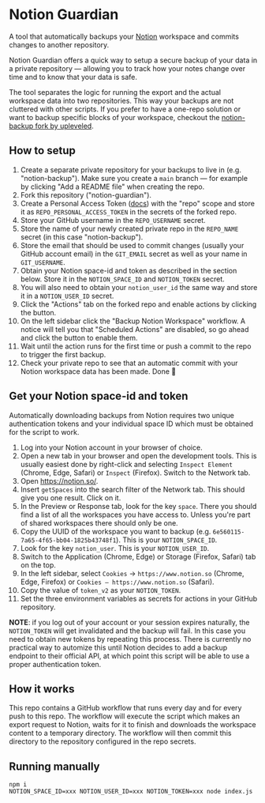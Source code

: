 # Notion Guardian

A tool that automatically backups your [Notion](notion.so) workspace and commits changes to another repository.

Notion Guardian offers a quick way to setup a secure backup of your data in a private repository — allowing you to track how your notes change over time and to know that your data is safe.

The tool separates the logic for running the export and the actual workspace data into two repositories. This way your backups are not cluttered with other scripts. If you prefer to have a one-repo solution or want to backup specific blocks of your workspace, checkout the [notion-backup fork by upleveled](https://github.com/upleveled/notion-backup).

## How to setup

1. Create a separate private repository for your backups to live in (e.g. "notion-backup"). Make sure you create a `main` branch — for example by clicking "Add a README file" when creating the repo.
2. Fork this repository ("notion-guardian").
3. Create a Personal Access Token ([docs](https://docs.github.com/en/free-pro-team@latest/github/authenticating-to-github/creating-a-personal-access-token)) with the "repo" scope and store it as `REPO_PERSONAL_ACCESS_TOKEN` in the secrets of the forked repo.
4. Store your GitHub username in the `REPO_USERNAME` secret.
5. Store the name of your newly created private repo in the `REPO_NAME` secret (in this case "notion-backup").
6. Store the email that should be used to commit changes (usually your GitHub account email) in the `GIT_EMAIL` secret as well as your name in `GIT_USERNAME`.
7. Obtain your Notion space-id and token as described in the section below. Store it in the `NOTION_SPACE_ID` and `NOTION_TOKEN` secret.
8. You will also need to obtain your `notion_user_id` the same way and store it in a `NOTION_USER_ID` secret.
9. Click the "Actions" tab on the forked repo and enable actions by clicking the button.
10. On the left sidebar click the "Backup Notion Workspace" workflow. A notice will tell you that "Scheduled Actions" are disabled, so go ahead and click the button to enable them.
11. Wait until the action runs for the first time or push a commit to the repo to trigger the first backup.
12. Check your private repo to see that an automatic commit with your Notion workspace data has been made. Done 🙌

## Get your Notion space-id and token

Automatically downloading backups from Notion requires two unique authentication tokens and your individual space ID which must be obtained for the script to work.

1. Log into your Notion account in your browser of choice.
2. Open a new tab in your browser and open the development tools. This is usually easiest done by right-click and selecting `Inspect Element` (Chrome, Edge, Safari) or `Inspect` (Firefox). Switch to the Network tab.
3. Open https://notion.so/.
4. Insert `getSpaces` into the search filter of the Network tab. This should give you one result. Click on it.
5. In the Preview or Response tab, look for the key `space`. There you should find a list of all the workspaces you have access to. Unless you're part of shared workspaces there should only be one.
6. Copy the UUID of the workspace you want to backup (e.g. `6e560115-7a65-4f65-bb04-1825b43748f1`). This is your `NOTION_SPACE_ID`.
7. Look for the key `notion_user`. This is your `NOTION_USER_ID`.
8. Switch to the Application (Chrome, Edge) or Storage (Firefox, Safari) tab on the top.
9. In the left sidebar, select `Cookies` -> `https://www.notion.so` (Chrome, Edge, Firefox) or `Cookies – https://www.notion.so` (Safari).
10. Copy the value of `token_v2` as your `NOTION_TOKEN`.
11. Set the three environment variables as secrets for actions in your GitHub repository.

**NOTE**: if you log out of your account or your session expires naturally, the `NOTION_TOKEN` will get invalidated and the backup will fail. In this case you need to obtain new tokens by repeating this process. There is currently no practical way to automize this until Notion decides to add a backup endpoint to their official API, at which point this script will be able to use a proper authentication token.

## How it works

This repo contains a GitHub workflow that runs every day and for every push to this repo. The workflow will execute the script which makes an export request to Notion, waits for it to finish and downloads the workspace content to a temporary directory. The workflow will then commit this directory to the repository configured in the repo secrets.

## Running manually

```console
npm i
NOTION_SPACE_ID=xxx NOTION_USER_ID=xxx NOTION_TOKEN=xxx node index.js
```